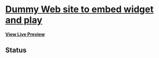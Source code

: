 # [Dummy Web site to embed widget and play](Preact-habitat)

**[View Live Preview](https://static-widget-embedded.netlify.com/contact.html)**

## Status
